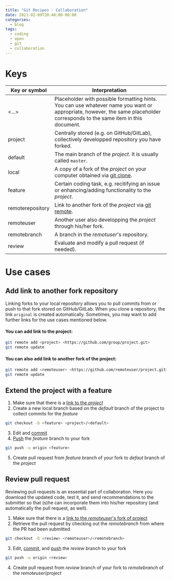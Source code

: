 ```yaml
---
title: "Git Recipes - Collaboration"
date: 2021-02-09T20:40:00-00:00
categories:
  - blog
tags:
  - coding
  - open
  - git
  - collaboration
---
```


# Keys
Key or symbol | Interpretation
---------------| --------------
<...>            | Placeholder with possible formatting hints. You can use whatever name you want or appropriate, however, the same placeholder corresponds to the same item in this document.
project          | Centrally stored (e.g. on GitHub/GitLab), collectively developped repository you have forked.
default          | The main branch of the *project*. It is usually called `master`.
local            | A copy of a fork of the *project* on your computer obtained via [git clone](https://www.atlassian.com/git/tutorials/setting-up-a-repository/git-clone).
feature          | Certain coding task, e.g. recitifying an issue or enhancing/adding functionality to the *project*.
remoterepository | Link to another fork of the *project* via [git remote](https://www.atlassian.com/git/tutorials/syncing).
remoteuser       | Another user also developping the *project* through his/her fork.
remotebranch     | A branch in the *remotuser*'s repository.
review           | Evaluate and modify a pull request (if needed).


# Use cases

## Add link to another fork repository
Linking forks to your local repository allows you to pull commits from or push to that fork stored on GitHub/GitLab. When you clone a repository, the link `original` is created automatically. Sometimes, you may want to add further links for the use cases mentioned below.
#### You can add link to the project:
```bash
git remote add <project> <https://github.com/group/project.git>
git remote update
```
#### You can also add link to another fork of the project:
```bash
git remote add <remoteuser> <https://github.com/remoteuser/project.git>
git remote update
```

## Extend the project with a feature
1. Make sure that there is a [link to the *project*](#you-can-add-link-to-the-project)
2. Create a new local branch based on the *default* branch of the project to collect commits for the *feature*
```bash
git checkout -b <feature> <project>/<default>
```
3. Edit and [commit](https://www.atlassian.com/git/tutorials/saving-changes/git-commit)
4. [Push](https://www.atlassian.com/git/tutorials/syncing/git-push) the *feature* branch to your fork 
```bash
git push -u origin <feature>
```
5. Create pull request from *feature* branch of your fork to *defaut* branch of the *project*

## Review pull request
Reviewing pull requests is an essential part of collaboration. Here you download the updated code, test it, and send recommendations to the submitter so that (s)he can incorporate them into his/her repository (and automatically the pull request, as well).
1. Make sure that there is a [link to the *remoteuser*'s fork of project](#you-can-also-add-link-to-another-fork-of-the-project)
2. Retrieve the pull request by checking out the *remotebranch* from where the PR had been submitted
```bash
git checkout -b <review> <remoteuser>/<remotebranch>
```
3. Edit, [commit](https://www.atlassian.com/git/tutorials/saving-changes/git-commit), and [push](https://www.atlassian.com/git/tutorials/syncing/git-push) the *review* branch to your fork 
```bash
git push -u origin <review>
```
4. Create pull request from *review* branch of your fork to *remotebranch* of the *remoteuser*/*project*